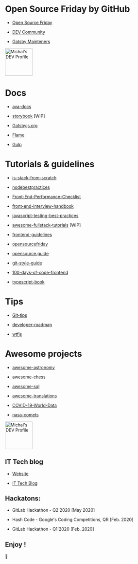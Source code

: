 # Open Source Friday by GitHub

* [Open Source Friday](https://opensourcefriday.com/users/mbiesiad)

* [DEV Community](https://dev.to/mbiesiad)

* [Gatsby Mainteners](https://github.com/gatsbyjs)

<a href="https://dev.to/mbiesiad">
  <img src="https://d2fltix0v2e0sb.cloudfront.net/dev-badge.svg" alt="Michal's DEV Profile" height="90" width="90">
</a>

# Docs

* [ava-docs](https://github.com/mbiesiad/ava-docs/blob/pl_PL/pl_PL/readme.md)

* [storybook](https://github.com/mbiesiad/storybook/tree/pl_PL) [WIP]

* [Gatsbyjs.org](https://github.com/mbiesiad/gatsby-pl)

* [Flame](https://github.com/mbiesiad/flame)

* [Gulp](https://github.com/mbiesiad/gulp)

# Tutorials & guidelines

* [js-stack-from-scratch](https://github.com/mbiesiad/js-stack-from-scratch)

* [nodebestpractices](https://github.com/mbiesiad/nodebestpractices/blob/master/README.polish.md)

* [Front-End-Performance-Checklist](https://github.com/mbiesiad/Front-End-Performance-Checklist)

* [front-end-interview-handbook](https://github.com/mbiesiad/front-end-interview-handbook/blob/master/Translations/Polish/README.md)

* [javascript-testing-best-practices](https://github.com/mbiesiad/javascript-testing-best-practices/blob/master/readme-pl.md)

* [awesome-fullstack-tutorials](https://github.com/mbiesiad/awesome-fullstack-tutorials/tree/pl) [WIP]

* [frontend-guidelines](https://github.com/mbiesiad/frontend-guidelines)

* [opensourcefriday](https://github.com/mbiesiad/opensourcefriday/tree/pl)

* [opensource.guide](https://github.com/mbiesiad/opensource.guide/tree/pl)

* [git-style-guide](https://github.com/mbiesiad/git-style-guide)

* [100-days-of-code-frontend](https://github.com/mbiesiad/100-days-of-code-frontend)

* [typescript-book](https://github.com/mbiesiad/typescript-book)

# Tips

* [Git-tips](https://github.com/mbiesiad/tips)

* [developer-roadmap](https://github.com/mbiesiad/developer-roadmap/tree/master/translations/polish)

* [wtfjs](https://github.com/mbiesiad/wtfjs)

# Awesome projects

* [awesome-astronomy](https://github.com/mbiesiad/awesome-astronomy)

* [awesome-chess](https://github.com/mbiesiad/awesome-chess)

* [awesome-sql](https://github.com/mbiesiad/awesome-sql)

* [awesome-translations](https://github.com/mbiesiad/awesome-translations)

* [COVID-19-World-Data](https://github.com/mbiesiad/COVID-19-World-Data)

* [nasa-comets](https://github.com/mbiesiad/nasa-comets)

<a href="https://dev.to/mbiesiad">
  <img src="https://d2fltix0v2e0sb.cloudfront.net/dev-badge.svg" alt="Michal's DEV Profile" height="90" width="90">
</a>

## IT Tech blog

* [Website](https://biesiadamichal.wordpress.com/)

* [IT Tech Blog](https://c0dingp0int3r.design.blog/)

## Hackatons:

* GitLab Hackathon - Q2'2020 [May 2020]

* Hash Code - Google's Coding Competitions, QR [Feb. 2020]

* GitLab Hackathon - Q1'2020 [Feb. 2020]

## Enjoy !

:rocket:
